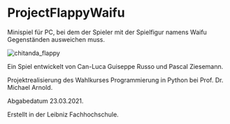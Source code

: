 # ProjectFlappyWaifu

Minispiel für PC, bei dem der Spieler mit der Spielfigur namens Waifu Gegenständen ausweichen muss.

![chitanda_flappy](https://user-images.githubusercontent.com/71191570/111065474-487f0700-84ba-11eb-87ad-9933ed990ad9.png)



Ein Spiel entwickelt von Can-Luca Guiseppe Russo und Pascal Ziesemann.

Projektrealisierung des Wahlkurses Programmierung in Python bei Prof. Dr. Michael Arnold.

Abgabedatum 23.03.2021.

Erstellt in der Leibniz Fachhochschule.
